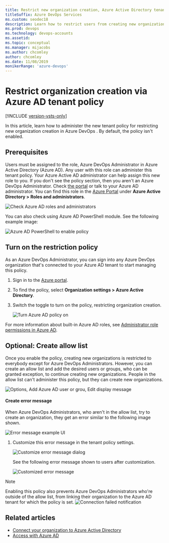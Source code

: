 ```yaml
---
title: Restrict new organization creation, Azure Active Directory tenant policy
titleSuffix: Azure DevOps Services
ms.custom: seodec18
description: Learn how to restrict users from creating new organizations via Azure Active Directory
ms.prod: devops
ms.technology: devops-accounts
ms.assetid: 
ms.topic: conceptual
ms.manager: mijacobs
ms.author: chcomley
author: chcomley
ms.date: 11/08/2019
monikerRange: 'azure-devops'
---
```


# Restrict organization creation via Azure AD tenant policy

[!INCLUDE [version-vsts-only](../../_shared/version-vsts-only.md)]

In this article, learn how to administer the new tenant policy for restricting new organization creation in Azure DevOps . By default, the policy isn't enabled.

## Prerequisites

Users must be assigned to the role, Azure DevOps Administrator in Azure Active Directory (Azure AD). Any user with this role can administer this tenant policy. Your Azure Active AD administrator can help assign this new role to you. If you don't see the policy section, then you aren't an Azure DevOps Administrator. Check [the portal](https://ms.portal.azure.com/#home) or talk to your Azure AD administrator. You can find this role in the [Azure Portal](https://ms.portal.azure.com/#home) under **Azure Active Directory > Roles and administrators**.

![Check Azure AD roles and administrators](_img/azure-ad-tenant-policy/azure-ad-roles-and-administrators.png)

You can also check using Azure AD PowerShell module. See the following example image:

![Azure AD PowerShell to enable policy](_img/azure-ad-tenant-policy/azure-ad-powershell.png)

## Turn on the restriction policy

As an Azure DevOps Administrator, you can sign into any Azure DevOps organization that's connected to your Azure AD tenant to start managing this policy. 

1. Sign in to the [Azure portal](https://ms.portal.azure.com/#home).
2. To find the policy, select **Organization settings > Azure Active Directory**. 
3. Switch the toggle to turn on the policy, restricting organization creation.
   
   ![Turn Azure AD policy on](_img/azure-ad-tenant-policy/azure-ad-turn-policy-on.png)
   
For more information about built-in Azure AD roles, see 
[Administrator role permissions in Azure AD](https://docs.microsoft.com/en-us/azure/active-directory/users-groups-roles/directory-assign-admin-roles).

## Optional: Create allow list

Once you enable the policy, creating new organizations is restricted to everybody except for Azure DevOps Administrators. However, you can create an allow list and add the desired users or groups, who can be granted exception, to continue creating new organizations. People in the allow list can't administer this policy, but they can create new organizations.

![Options, Add Azure AD user or grou, Edit display message](_img/azure-ad-tenant-policy/options-add-azure-ad-user-group-display-error-message.png)
 
#### Create error message

When Azure DevOps Administrators, who aren't in the allow list, try to create an organization, they get an error similar to the following image shown. 
 
![Error message example UI](_img/azure-ad-tenant-policy/error-message.png)

1. Customize this error message in the tenant policy settings. 
   
   ![Customize error message dialog](_img/azure-ad-tenant-policy/display-error-message-dialog.png)

   See the following error message shown to users after customization.

   ![Customized error message](_img/azure-ad-tenant-policy/error-message-example-ui.png)
 
> [!NOTE]
> Enabling this policy also prevents Azure DevOps Administrators who're outside of the allow list, from linking their organization to the Azure AD tenant for which the policy is set.
> ![Connection failed notification](_img/azure-ad-tenant-policy/connection-failed-notification.png)

## Related articles

* [Connect your organization to Azure Active Directory](connect-organization-to-azure-ad.md)
* [Access with Azure AD](access-with-azure-ad.md)
